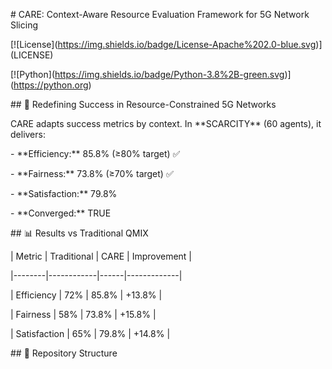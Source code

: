 \# CARE: Context-Aware Resource Evaluation Framework for 5G Network Slicing



\[!\[License](https://img.shields.io/badge/License-Apache%202.0-blue.svg)](LICENSE)

\[!\[Python](https://img.shields.io/badge/Python-3.8%2B-green.svg)](https://python.org)



\## 🎯 Redefining Success in Resource-Constrained 5G Networks



CARE adapts success metrics by context. In \*\*SCARCITY\*\* (60 agents), it delivers:

\- \*\*Efficiency:\*\* 85.8% (≥80% target) ✅

\- \*\*Fairness:\*\* 73.8% (≥70% target) ✅

\- \*\*Satisfaction:\*\* 79.8%

\- \*\*Converged:\*\* TRUE



\## 📊 Results vs Traditional QMIX



| Metric | Traditional | CARE | Improvement |

|--------|------------|------|-------------|

| Efficiency | 72% | 85.8% | +13.8% |

| Fairness | 58% | 73.8% | +15.8% |

| Satisfaction | 65% | 79.8% | +14.8% |



\## 📁 Repository Structure

